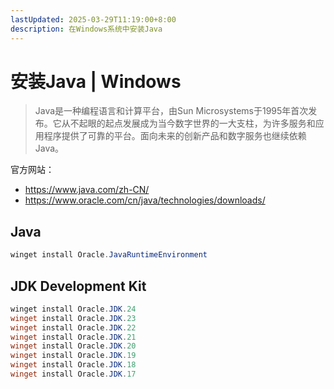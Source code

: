 ```yaml
---
lastUpdated: 2025-03-29T11:19:00+8:00
description: 在Windows系统中安装Java
---
```


# 安装Java | Windows

> Java是一种编程语言和计算平台，由Sun Microsystems于1995年首次发布。它从不起眼的起点发展成为当今数字世界的一大支柱，为许多服务和应用程序提供了可靠的平台。面向未来的创新产品和数字服务也继续依赖Java。

官方网站：

- <https://www.java.com/zh-CN/>
- <https://www.oracle.com/cn/java/technologies/downloads/>

## Java

```powershell
winget install Oracle.JavaRuntimeEnvironment
```

## JDK Development Kit

```powershell
winget install Oracle.JDK.24
winget install Oracle.JDK.23
winget install Oracle.JDK.22
winget install Oracle.JDK.21
winget install Oracle.JDK.20
winget install Oracle.JDK.19
winget install Oracle.JDK.18
winget install Oracle.JDK.17
```
